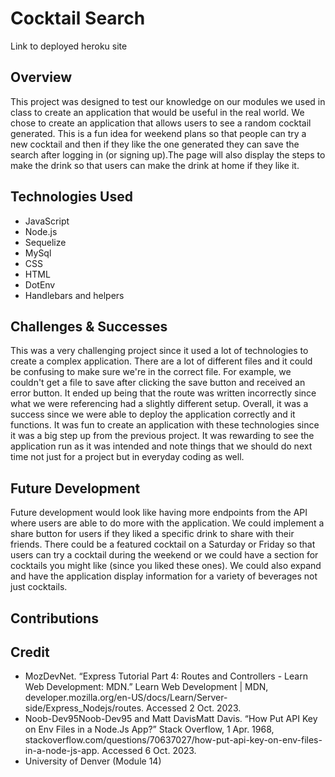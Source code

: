 # Cocktail Search
Link to deployed heroku site
## Overview
This project was designed to test our knowledge on our modules we used in class to create an application that would be useful in the real world. We chose to create an application that allows users to see a random cocktail generated. This is a fun idea for weekend plans so that people can try a new cocktail and then if they like the one generated they can save the search after logging in (or signing up).The page will also display the steps to make the drink so that users can make the drink at home if they like it. 
## Technologies Used 
- JavaScript
- Node.js
- Sequelize
- MySql
- CSS
- HTML
- DotEnv
- Handlebars and helpers
## Challenges & Successes
This was a very challenging project since it used a lot of technologies to create a complex application. There are a lot of different files and it could be confusing to make sure we're in the correct file. For example, we couldn't get a file to save after clicking the save button and received an error button. It ended up being that the route was written incorrectly since what we were referencing had a slightly different setup. Overall, it was a success since we were able to deploy the application correctly and it functions. It was fun to create an application with these technologies since it was a big step up from the previous project. It was rewarding to see the application run as it was intended and note things that we should do next time not just for a project but in everyday coding as well. 
## Future Development
Future development would look like having more endpoints from the API where users are able to do more with the application. We could implement a share button for users if they liked a specific drink to share with their friends. There could be a featured cocktail on a Saturday or Friday so that users can try a cocktail during the weekend or we could have a section for cocktails you might like (since you liked these ones). We could also expand and have the application display information for a variety of beverages not just cocktails.  
## Contributions

## Credit 
- MozDevNet. “Express Tutorial Part 4: Routes and Controllers - Learn Web Development: MDN.” Learn Web Development | MDN, developer.mozilla.org/en-US/docs/Learn/Server-side/Express_Nodejs/routes. Accessed 2 Oct. 2023. 
- Noob-Dev95Noob-Dev95 and Matt DavisMatt Davis. “How Put API Key on Env Files in a Node.Js App?” Stack Overflow, 1 Apr. 1968, stackoverflow.com/questions/70637027/how-put-api-key-on-env-files-in-a-node-js-app. Accessed 6 Oct. 2023.
- University of Denver (Module 14)

